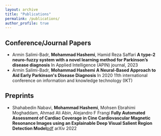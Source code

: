 ```yaml
---
layout: archive
title: "Publications"
permalink: /publications/
author_profile: true
---
```


## Conference/Journal Papers

- Armin Salimi-Badr, **Mohammad Hashemi**, Hamid Reza Saffari
  **A type-2 neuro-fuzzy system with a novel learning method for Parkinson’s disease diagnosis**
  In Applied Intelligence (APIN) journal, 2023
- Armin Salimi-Badr, **Mohammad Hashemi**
  **A Neural-Based Approach to Aid Early Parkinson's Disease Diagnosis**
  In 2020 11th international conference on information and knowledge technology (IKT)

## Preprints

- Shahabedin Nabavi, **Mohammad Hashemi**, Mohsen Ebrahimi Moghaddam, Ahmad Ali Abin, Alejandro F Frangi
  **Fully Automated Assessment of Cardiac Coverage in Cine Cardiovascular Magnetic Resonance Images using an Explainable Deep Visual Salient Region Detection Model**[pdf](https://arxiv.org/pdf/2206.06844.pdf)
  arXiv 2022
